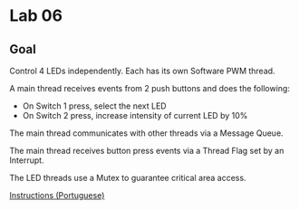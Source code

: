 # Lab 06

## Goal

Control 4 LEDs independently. Each has its own Software PWM thread.

A main thread receives events from 2 push buttons and does the following:

- On Switch 1 press, select the next LED
- On Switch 2 press, increase intensity of current LED by 10%

The main thread communicates with other threads via a Message Queue.

The main thread receives button press events via a Thread Flag set by an Interrupt.

The LED threads use a Mutex to guarantee critical area access.

[Instructions (Portuguese)](./lab6.pdf)
